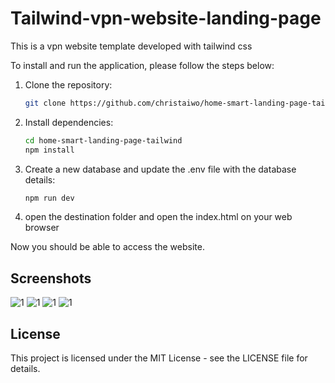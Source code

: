 # Tailwind-vpn-website-landing-page

This is a vpn website template developed with tailwind css




To install and run the application, please follow the steps below:

1. Clone the repository:

   ```bash
   git clone https://github.com/christaiwo/home-smart-landing-page-tailwind.git
2. Install dependencies:
   ```bash
   cd home-smart-landing-page-tailwind
   npm install
3. Create a new database and update the .env file with the database details:
   ```bash
   npm run dev
4. open the destination folder and open the index.html on your web browser


Now you should be able to access the website.



## Screenshots
![1](./assets/screenshot/1.png)
![1](./assets/screenshot/2.png)
![1](./assets/screenshot/3.png)
![1](./assets/screenshot/4.png)

## License
This project is licensed under the MIT License - see the LICENSE file for details.